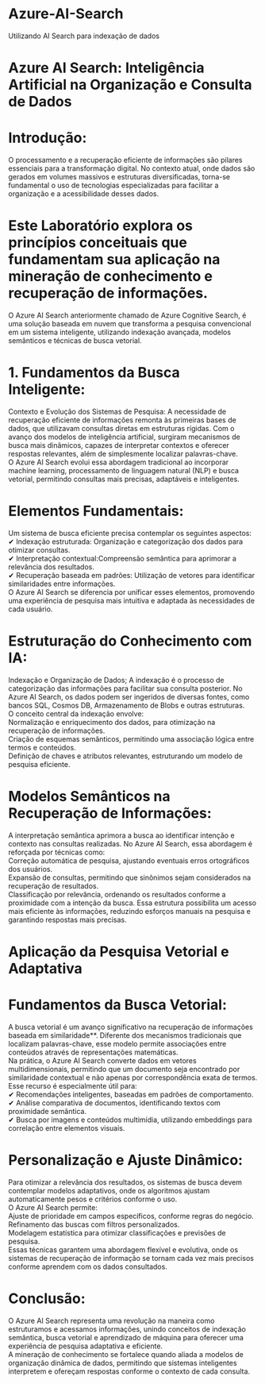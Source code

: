 # Azure-AI-Search
Utilizando AI Search para indexação de dados

# Azure AI Search: Inteligência Artificial na Organização e Consulta de Dados

# Introdução:
O processamento e a recuperação eficiente de informações são pilares essenciais para a transformação digital. No contexto atual, onde dados são gerados em volumes massivos e estruturas diversificadas, torna-se fundamental o uso de tecnologias especializadas para facilitar a organização e a acessibilidade desses dados.  

# Este Laboratório explora os princípios conceituais que fundamentam sua aplicação na mineração de conhecimento e recuperação de informações.

O Azure AI Search anteriormente chamado de Azure Cognitive Search, é uma solução baseada em nuvem que transforma a pesquisa convencional em um sistema inteligente, utilizando indexação avançada, modelos semânticos e técnicas de busca vetorial.

# 1. Fundamentos da Busca Inteligente:
Contexto e Evolução dos Sistemas de Pesquisa:
A necessidade de recuperação eficiente de informações remonta às primeiras bases de dados, que utilizavam consultas diretas em estruturas rígidas. Com o avanço dos modelos de inteligência artificial, surgiram mecanismos de busca mais dinâmicos, capazes de interpretar contextos e oferecer respostas relevantes, além de simplesmente localizar palavras-chave.  
O Azure AI Search evolui essa abordagem tradicional ao incorporar machine learning, processamento de linguagem natural (NLP) e busca vetorial, permitindo consultas mais precisas, adaptáveis e inteligentes.  

# Elementos Fundamentais:
Um sistema de busca eficiente precisa contemplar os seguintes aspectos:  
✔ Indexação estruturada: Organização e categorização dos dados para otimizar consultas.  
✔ Interpretação contextual:Compreensão semântica para aprimorar a relevância dos resultados.  
✔ Recuperação baseada em padrões: Utilização de vetores para identificar similaridades entre informações.  
O Azure AI Search se diferencia por unificar esses elementos, promovendo uma experiência de pesquisa mais intuitiva e adaptada às necessidades de cada usuário.  

# Estruturação do Conhecimento com IA:
Indexação e Organização de Dados;
A indexação é o processo de categorização das informações para facilitar sua consulta posterior. No Azure AI Search, os dados podem ser ingeridos de diversas fontes, como bancos SQL, Cosmos DB, Armazenamento de Blobs e outras estruturas.  
O conceito central da indexação envolve:  
Normalização e enriquecimento dos dados, para otimização na recuperação de informações.  
Criação de esquemas semânticos, permitindo uma associação lógica entre termos e conteúdos.  
Definição de chaves e atributos relevantes, estruturando um modelo de pesquisa eficiente.  

# Modelos Semânticos na Recuperação de Informações:
A interpretação semântica aprimora a busca ao identificar intenção e contexto nas consultas realizadas. No Azure AI Search, essa abordagem é reforçada por técnicas como:  
Correção automática de pesquisa, ajustando eventuais erros ortográficos dos usuários.  
Expansão de consultas, permitindo que sinônimos sejam considerados na recuperação de resultados.  
Classificação por relevância, ordenando os resultados conforme a proximidade com a intenção da busca. Essa estrutura possibilita um acesso mais eficiente às informações, reduzindo esforços manuais na pesquisa e garantindo respostas mais precisas.  

# Aplicação da Pesquisa Vetorial e Adaptativa
# Fundamentos da Busca Vetorial:
A busca vetorial é um avanço significativo na recuperação de informações baseada em similaridade**. Diferente dos mecanismos tradicionais que localizam palavras-chave, esse modelo permite associações entre conteúdos através de representações matemáticas.  
Na prática, o Azure AI Search converte dados em vetores multidimensionais, permitindo que um documento seja encontrado por similaridade contextual e não apenas por correspondência exata de termos. Esse recurso é especialmente útil para:  
✔ Recomendações inteligentes, baseadas em padrões de comportamento.  
✔ Análise comparativa de documentos, identificando textos com proximidade semântica.  
✔ Busca por imagens e conteúdos multimídia, utilizando embeddings para correlação entre elementos visuais.  

# Personalização e Ajuste Dinâmico:
Para otimizar a relevância dos resultados, os sistemas de busca devem contemplar modelos adaptativos, onde os algoritmos ajustam automaticamente pesos e critérios conforme o uso.  
O Azure AI Search  permite:  
Ajuste de prioridade em campos específicos, conforme regras do negócio.  
Refinamento das buscas com filtros personalizados.  
Modelagem estatística para otimizar classificações e previsões de pesquisa.  
Essas técnicas garantem uma abordagem flexível e evolutiva, onde os sistemas de recuperação de informação se tornam cada vez mais precisos conforme aprendem com os dados consultados.  

# Conclusão:

O Azure AI Search representa uma revolução na maneira como estruturamos e acessamos informações, unindo conceitos de indexação semântica, busca vetorial e aprendizado de máquina para oferecer uma experiência de pesquisa adaptativa e eficiente.  
A mineração de conhecimento se fortalece quando aliada a modelos de organização dinâmica de dados, permitindo que sistemas inteligentes interpretem e ofereçam respostas conforme o contexto de cada consulta.  
